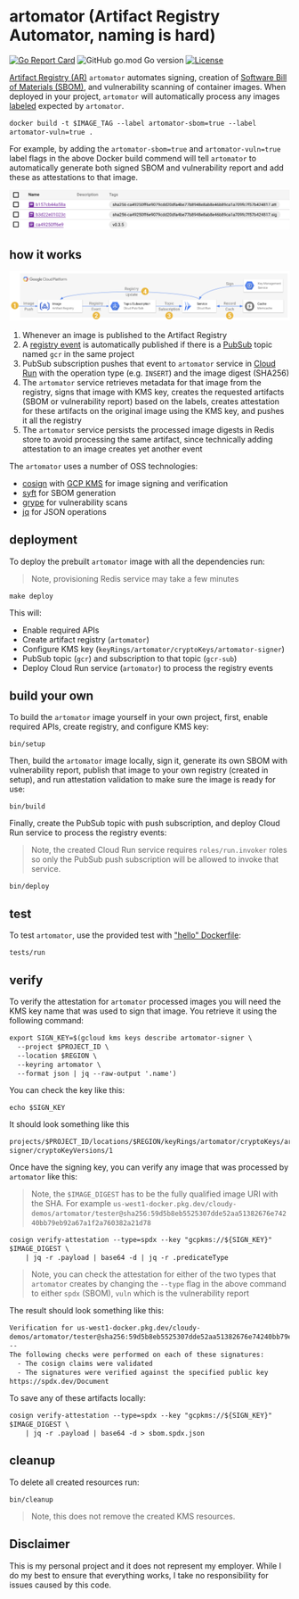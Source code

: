# artomator (Artifact Registry Automator, naming is hard)


[![Go Report Card](https://goreportcard.com/badge/github.com/mchmarny/artomator)](https://goreportcard.com/report/github.com/mchmarny/artomator) ![GitHub go.mod Go version](https://img.shields.io/github/go-mod/go-version/mchmarny/artomator) [![License](https://img.shields.io/badge/License-Apache%202.0-blue.svg)](https://github.com/gojp/goreportcard/blob/master/LICENSE)

[Artifact Registry (AR)](https://cloud.google.com/artifact-registry) `artomator` automates signing, creation of [Software Bill of Materials (SBOM)](https://www.cisa.gov/sbom), and vulnerability scanning of container images. When deployed in your project, `artomator` will automatically process any images [labeled](https://docs.docker.com/config/labels-custom-metadata/) expected by `artomator`.

```shell
docker build -t $IMAGE_TAG --label artomator-sbom=true --label artomator-vuln=true .
```

For example, by adding the `artomator-sbom=true` and `artomator-vuln=true` label flags in the above Docker build commend will tell `artomator` to automatically generate both signed SBOM and vulnerability report and add these as attestations to that image.

![](images/reg.png)

## how it works

![](images/flow.png)

1. Whenever an image is published to the Artifact Registry 
2. A [registry event](https://cloud.google.com/artifact-registry/docs/configure-notifications) is automatically published if there is a [PubSub](https://cloud.google.com/pubsub/docs/overview) topic named `gcr` in the same project
3. PubSub subscription pushes that event to `artomator` service in [Cloud Run](https://cloud.google.com/run) with the operation type (e.g. `INSERT`) and the image digest (SHA256)
4. The `artomator` service retrieves metadata for that image from the registry, signs that image with KMS key, creates the requested artifacts (SBOM or vulnerability report) based on the labels, creates attestation for these artifacts on the original image using the KMS key, and pushes it all the registry
5. The `artomator` service persists the processed image digests in Redis store to avoid processing the same artifact, since technically adding attestation to an image creates yet another event

The `artomator` uses a number of OSS technologies: 

* [cosign](https://github.com/sigstore/cosign) with [GCP KMS](https://cloud.google.com/security-key-management) for image signing and verification
* [syft](https://github.com/anchore/syft) for SBOM generation 
* [grype](https://github.com/anchore/grype) for vulnerability scans 
* [jq](https://stedolan.github.io/jq/) for JSON operations 

## deployment 

To deploy the prebuilt `artomator` image with all the dependencies run:

> Note, provisioning Redis service may take a few minutes

```shell
make deploy
```

This will:

* Enable required APIs
* Create artifact registry (`artomator`)
* Configure KMS key (`keyRings/artomator/cryptoKeys/artomator-signer`)
* PubSub topic (`gcr`) and subscription to that topic (`gcr-sub`)
* Deploy Cloud Run service (`artomator`) to process the registry events

## build your own

To build the `artomator` image yourself in your own project, first, enable required APIs, create registry, and configure KMS key:

```shell
bin/setup
```

Then, build the `artomator` image locally, sign it, generate its own SBOM with vulnerability report, publish that image to your own registry (created in setup), and run attestation validation to make sure the image is ready for use:

```shell
bin/build
```

Finally, create the PubSub topic with push subscription, and deploy Cloud Run service to process the registry events: 

> Note, the created Cloud Run service requires `roles/run.invoker` roles so only the PubSub push subscription will be allowed to invoke that service. 

```shell
bin/deploy
```

## test 

To test `artomator`, use the provided test with ["hello" Dockerfile](tests/Dockerfile): 

```shell
tests/run
```

## verify 

To verify the attestation for `artomator` processed images you will need the KMS key name that was used to sign that image. You retrieve it using the following command:

```shell
export SIGN_KEY=$(gcloud kms keys describe artomator-signer \
  --project $PROJECT_ID \
  --location $REGION \
  --keyring artomator \
  --format json | jq --raw-output '.name')
```

You can check the key like this: 

```shell
echo $SIGN_KEY
```

It should look something like this

```shell
projects/$PROJECT_ID/locations/$REGION/keyRings/artomator/cryptoKeys/artomator-signer/cryptoKeyVersions/1
```

Once have the signing key, you can verify any image that was processed by `artomator` like this:

> Note, the `$IMAGE_DIGEST` has to be the fully qualified image URI with the SHA. For example `us-west1-docker.pkg.dev/cloudy-demos/artomator/tester@sha256:59d5b8eb5525307dde52aa51382676e74240bb79eb92a67a1f2a760382a21d78`

```shell
cosign verify-attestation --type=spdx --key "gcpkms://${SIGN_KEY}" $IMAGE_DIGEST \
    | jq -r .payload | base64 -d | jq -r .predicateType
```

> Note, you can check the attestation for either of the two types that `artomator` creates by changing the `--type` flag in the above command to either `spdx` (SBOM), `vuln` which is the vulnerability report

The result should look something like this: 

```shell
Verification for us-west1-docker.pkg.dev/cloudy-demos/artomator/tester@sha256:59d5b8eb5525307dde52aa51382676e74240bb79eb92a67a1f2a760382a21d78 --
The following checks were performed on each of these signatures:
  - The cosign claims were validated
  - The signatures were verified against the specified public key
https://spdx.dev/Document
```

To save any of these artifacts locally: 

```shell
cosign verify-attestation --type=spdx --key "gcpkms://${SIGN_KEY}" $IMAGE_DIGEST \
    | jq -r .payload | base64 -d > sbom.spdx.json
```

## cleanup

To delete all created resources run: 

```shell
bin/cleanup
```

> Note, this does not remove the created KMS resources. 

## Disclaimer

This is my personal project and it does not represent my employer. While I do my best to ensure that everything works, I take no responsibility for issues caused by this code.